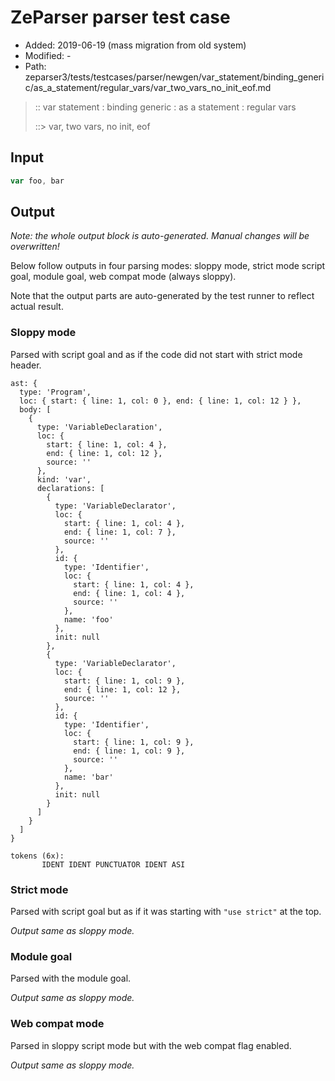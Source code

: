 # ZeParser parser test case

- Added: 2019-06-19 (mass migration from old system)
- Modified: -
- Path: zeparser3/tests/testcases/parser/newgen/var_statement/binding_generic/as_a_statement/regular_vars/var_two_vars_no_init_eof.md

> :: var statement : binding generic : as a statement : regular vars
>
> ::> var, two vars, no init, eof

## Input

`````js
var foo, bar
`````

## Output

_Note: the whole output block is auto-generated. Manual changes will be overwritten!_

Below follow outputs in four parsing modes: sloppy mode, strict mode script goal, module goal, web compat mode (always sloppy).

Note that the output parts are auto-generated by the test runner to reflect actual result.

### Sloppy mode

Parsed with script goal and as if the code did not start with strict mode header.

`````
ast: {
  type: 'Program',
  loc: { start: { line: 1, col: 0 }, end: { line: 1, col: 12 } },
  body: [
    {
      type: 'VariableDeclaration',
      loc: {
        start: { line: 1, col: 4 },
        end: { line: 1, col: 12 },
        source: ''
      },
      kind: 'var',
      declarations: [
        {
          type: 'VariableDeclarator',
          loc: {
            start: { line: 1, col: 4 },
            end: { line: 1, col: 7 },
            source: ''
          },
          id: {
            type: 'Identifier',
            loc: {
              start: { line: 1, col: 4 },
              end: { line: 1, col: 4 },
              source: ''
            },
            name: 'foo'
          },
          init: null
        },
        {
          type: 'VariableDeclarator',
          loc: {
            start: { line: 1, col: 9 },
            end: { line: 1, col: 12 },
            source: ''
          },
          id: {
            type: 'Identifier',
            loc: {
              start: { line: 1, col: 9 },
              end: { line: 1, col: 9 },
              source: ''
            },
            name: 'bar'
          },
          init: null
        }
      ]
    }
  ]
}

tokens (6x):
       IDENT IDENT PUNCTUATOR IDENT ASI
`````

### Strict mode

Parsed with script goal but as if it was starting with `"use strict"` at the top.

_Output same as sloppy mode._

### Module goal

Parsed with the module goal.

_Output same as sloppy mode._

### Web compat mode

Parsed in sloppy script mode but with the web compat flag enabled.

_Output same as sloppy mode._
